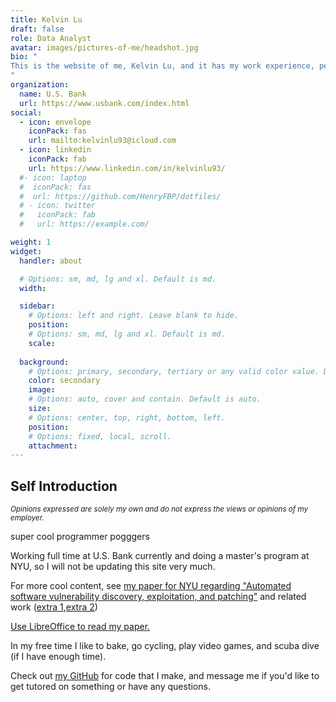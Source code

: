 ```yaml
---
title: Kelvin Lu
draft: false
role: Data Analyst
avatar: images/pictures-of-me/headshot.jpg
bio: "
This is the website of me, Kelvin Lu, and it has my work experience, personal projects, and general info about me.
"
organization:
  name: U.S. Bank
  url: https://www.usbank.com/index.html
social:
  - icon: envelope
    iconPack: fas
    url: mailto:kelvinlu93@icloud.com 
  - icon: linkedin
    iconPack: fab
    url: https://www.linkedin.com/in/kelvinlu93/ 
  #- icon: laptop
  #  iconPack: fas
  #  url: https://github.com/HenryFBP/dotfiles/
  # - icon: twitter
  #   iconPack: fab
  #   url: https://example.com/

weight: 1
widget:
  handler: about

  # Options: sm, md, lg and xl. Default is md.
  width:

  sidebar:
    # Options: left and right. Leave blank to hide.
    position:
    # Options: sm, md, lg and xl. Default is md.
    scale:
  
  background:
    # Options: primary, secondary, tertiary or any valid color value. Default is primary.
    color: secondary
    image:
    # Options: auto, cover and contain. Default is auto.
    size:
    # Options: center, top, right, bottom, left.
    position:
    # Options: fixed, local, scroll.
    attachment: 
---
```


## Self Introduction

<i><small>Opinions expressed are solely my own and do not express the views or opinions of my employer.</small></i> 


super cool programmer pogggers

Working full time at U.S. Bank currently and doing a master's program at NYU, so I will not be updating this site very much.

For more cool content, see [my paper for NYU regarding "Automated software vulnerability discovery, exploitation, and patching"](https://github.com/HenryFBP/NYU-CS-GY-6813/blob/master/paper/papers/final/Henry%20Post%20-%20NYU-CS-GY-6813%20-%20Automated%20software%20vulnerability%20discovery%2C%20exploitation%2C%20and%20patching%20-%20Combined%20Paper.fodt) and related work ([extra 1](https://github.com/HenryFBP/NYU-CS-GY-6813),[extra 2](https://github.com/HenryFBP/NYU-CS-GY-6813-research-paper-work))

[Use LibreOffice to read my paper.](https://www.libreoffice.org/)

In my free time I like to bake, go cycling, play video games, and scuba dive (if I have enough time).

Check out <u>[my GitHub](https://github.com/HenryFBP/)</u> for code that I make, and message me if you'd like to get tutored on something or have any questions.
